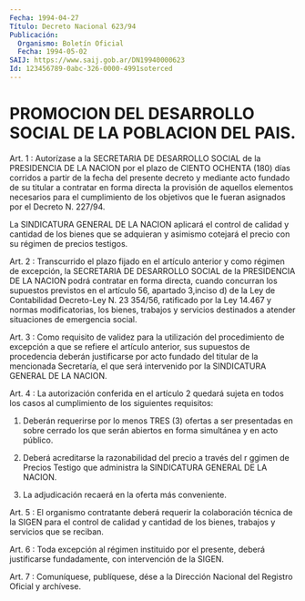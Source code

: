 ```yaml
---
Fecha: 1994-04-27
Título: Decreto Nacional 623/94
Publicación:
  Organismo: Boletín Oficial
  Fecha: 1994-05-02
SAIJ: https://www.saij.gob.ar/DN19940000623
Id: 123456789-0abc-326-0000-4991soterced
---
```

# PROMOCION DEL DESARROLLO SOCIAL DE LA POBLACION DEL PAIS.

<a id="1"></a>
Art. 1 : Autorízase a la SECRETARIA DE DESARROLLO SOCIAL de la PRESIDENCIA  DE LA NACION por el plazo de CIENTO OCHENTA (180) días corridos a partir  de la fecha del presente decreto y mediante acto fundado de su titular  a contratar en forma directa la provisión de aquellos  elementos  necesarios    para   el  cumplimiento  de  los objetivos  que  le fueran asignados por el Decreto  N.  227/94.

La  SINDICATURA GENERAL  DE  LA  NACION  aplicará  el  control  de calidad  y  cantidad  de  los  bienes  que  se adquieran y asimismo cotejará el precio con su régimen de precios testigos.

<a id="2"></a>
Art. 2 : Transcurrido el plazo fijado en el artículo anterior y como  régimen  de  excepción, la SECRETARIA DE DESARROLLO SOCIAL de la PRESIDENCIA DE LA  NACION  podrá  contratar  en  forma  directa, cuando  concurran  los  supuestos  previstos  en  el  artículo  56, apartado  3,inciso  d)  de la Ley de Contabilidad Decreto-Ley N. 23 354/56,  ratificado por la  Ley 14.467 y normas modificatorias, los bienes,  trabajos y servicios  destinados  a atender situaciones de emergencia social.

<a id="3"></a>
Art.  3  :  Como  requisito de validez para la utilización del procedimiento de excepción  a  que se refiere el artículo anterior, sus supuestos de procedencia deberán  justificarse por acto fundado del titular de la mencionada Secretaría,  el  que  será intervenido por la SINDICATURA GENERAL DE LA NACION.

<a id="4"></a>
Art.  4  :  La autorización conferida en el artículo 2 quedará sujeta  en  todos los  casos  al  cumplimiento  de  los  siguientes requisitos:

1)  Deberán requerirse  por  lo  menos  TRES  (3)  ofertas  a  ser presentadas  en  sobre  cerrado  los  que  serán  abiertos en forma simultánea y en acto público.

2) Deberá acreditarse la razonabilidad del precio  a  través del r ggimen de Precios Testigo que administra la SINDICATURA  GENERAL DE LA NACION.

3)    La  adjudicación  recaerá  en  la  oferta  más  conveniente.

<a id="5"></a>
Art. 5 : El organismo contratante deberá requerir la colaboración  técnica  de  la  SIGEN  para  el control de calidad y cantidad  de  los  bienes,  trabajos y servicios  que  se  reciban.

<a id="6"></a>
Art. 6 : Toda excepción al régimen instituido por el presente, deberá  justificarse  fundadamente,  con  intervención de la SIGEN.

<a id="7"></a>
Art. 7 : Comuníquese, publíquese, dése a la Dirección Nacional del Registro Oficial y archívese.